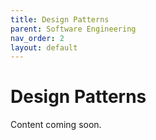 ```yaml
---
title: Design Patterns
parent: Software Engineering
nav_order: 2
layout: default
---
```


# Design Patterns

Content coming soon.